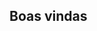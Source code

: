 ## Boas vindas

<!--
Meu nome é Luana!!


- eu estou estudando alura
- estou me desenvolvendo com JavaScript
- Uso esse espaço para compartilhar meus novos progetos
-->
